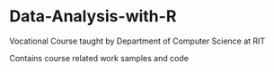 # Data-Analysis-with-R
Vocational Course taught by Department of Computer Science at RIT

Contains course related work samples and code
